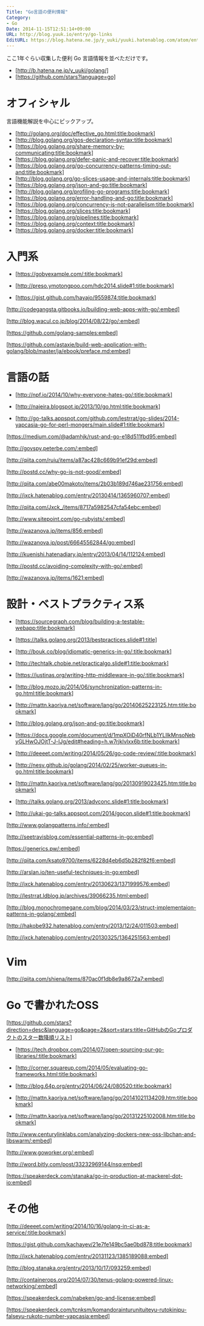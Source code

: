 ```yaml
---
Title: "Go言語の便利情報"
Category:
- Go
Date: 2014-11-15T12:51:14+09:00
URL: http://blog.yuuk.io/entry/go-links
EditURL: https://blog.hatena.ne.jp/y_uuki/yuuki.hatenablog.com/atom/entry/8454420450073900493
---
```


ここ1年ぐらい収集した便利 Go 言語情報を並べただけです。

- [http://b.hatena.ne.jp/y_uuki/golang/] 
- [https://github.com/stars?language=go]

# オフィシャル

言語機能解説を中心にピックアップ。

- [http://golang.org/doc/effective_go.html:title:bookmark]
- [http://blog.golang.org/gos-declaration-syntax:title:bookmark]
- [https://blog.golang.org/share-memory-by-communicating:title:bookmark]
- [https://blog.golang.org/defer-panic-and-recover:title:bookmark]
- [https://blog.golang.org/go-concurrency-patterns-timing-out-and:title:bookmark]
- [http://blog.golang.org/go-slices-usage-and-internals:title:bookmark]
- [https://blog.golang.org/json-and-go:title:bookmark]
- [http://blog.golang.org/profiling-go-programs:title:bookmark]
- [https://blog.golang.org/error-handling-and-go:title:bookmark]
- [https://blog.golang.org/concurrency-is-not-parallelism:title:bookmark]
- [https://blog.golang.org/slices:title:bookmark]
- [https://blog.golang.org/pipelines:title:bookmark]
- [https://blog.golang.org/context:title:bookmark]
- [https://blog.golang.org/docker:title:bookmark]

<!-- more -->

# 入門系

- [https://gobyexample.com/:title:bookmark]

- [http://preso.ymotongpoo.com/hdc2014.slide#1:title:bookmark]

- [https://gist.github.com/hayajo/9559874:title:bookmark]


[http://codegangsta.gitbooks.io/building-web-apps-with-go/:embed]

[http://blog.wacul.co.jp/blog/2014/08/22/go/:embed]

[https://github.com/golang-samples:embed]

[https://github.com/astaxie/build-web-application-with-golang/blob/master/ja/ebook/preface.md:embed]


# 言語の話

- [http://npf.io/2014/10/why-everyone-hates-go/:title:bookmark]

- [http://najeira.blogspot.jp/2013/10/go.html:title:bookmark]

- [http://go-talks.appspot.com/github.com/lestrrat/go-slides/2014-yapcasia-go-for-perl-mongers/main.slide#1:title:bookmark]


[https://medium.com/@adamhjk/rust-and-go-e18d511fbd95:embed]

[http://govspy.peterbe.com/:embed]

[http://qiita.com/ruiu/items/a87ac428c669b91ef29d:embed]

[http://postd.cc/why-go-is-not-good/:embed]

[http://qiita.com/abe00makoto/items/2b03b189d746ae231756:embed]

[http://jxck.hatenablog.com/entry/20130414/1365960707:embed]

[http://qiita.com/Jxck_/items/8717a5982547cfa54ebc:embed]

[http://www.sitepoint.com/go-rubyists/:embed]

[http://wazanova.jp/items/856:embed]

[http://wazanova.jp/post/66645562844/go:embed]

[http://kuenishi.hatenadiary.jp/entry/2013/04/14/112124:embed]

[http://postd.cc/avoiding-complexity-with-go/:embed]

[http://wazanova.jp/items/1621:embed]


# 設計・ベストプラクティス系

- [https://sourcegraph.com/blog/building-a-testable-webapp:title:bookmark]

- [https://talks.golang.org/2013/bestpractices.slide#1:title]

- [http://bouk.co/blog/idiomatic-generics-in-go/:title:bookmark]

- [http://techtalk.chobie.net/practicalgo.slide#1:title:bookmark]

- [https://justinas.org/writing-http-middleware-in-go/:title:bookmark]

- [http://blog.mozo.jp/2014/06/synchronization-patterns-in-go.html:title:bookmark]

- [http://mattn.kaoriya.net/software/lang/go/20140625223125.htm:title:bookmark]

- [http://blog.golang.org/json-and-go:title:bookmark]

- [https://docs.google.com/document/d/1mpXOiD40rfNLb1YLIlkMnsoNebyGLHwOJOjtT-J-lJg/edit#heading=h.w7rjklvlxx6b:title:bookmark]

- [http://deeeet.com/writing/2014/05/26/go-code-review/:title:bookmark]

- [http://nesv.github.io/golang/2014/02/25/worker-queues-in-go.html:title:bookmark]

- [http://mattn.kaoriya.net/software/lang/go/20130919023425.htm:title:bookmark]

- [http://talks.golang.org/2013/advconc.slide#1:title:bookmark]

- [http://ukai-go-talks.appspot.com/2014/gocon.slide#1:title:bookmark]


[http://www.golangpatterns.info/:embed]

[http://seetravisblog.com/essential-patterns-in-go:embed]

[https://generics.pw/:embed]

[http://qiita.com/ksato9700/items/6228d4eb6d5b282f82f6:embed]

[http://arslan.io/ten-useful-techniques-in-go:embed]

[http://jxck.hatenablog.com/entry/20130623/1371999576:embed]

[http://lestrrat.ldblog.jp/archives/39066235.html:embed]

[http://blog.monochromegane.com/blog/2014/03/23/struct-implementaion-patterns-in-golang/:embed]

[http://hakobe932.hatenablog.com/entry/2013/12/24/011503:embed]

[http://jxck.hatenablog.com/entry/20130325/1364251563:embed]

# Vim

[http://qiita.com/shiena/items/870ac0f1db8e9a8672a7:embed]


# Go で書かれたOSS

[https://github.com/stars?direction=desc&language=go&page=2&sort=stars:title=GitHubのGoプロダクトのスター数降順リスト]

- [https://tech.dropbox.com/2014/07/open-sourcing-our-go-libraries/:title:bookmark]

- [http://corner.squareup.com/2014/05/evaluating-go-frameworks.html:title:bookmark]

- [http://blog.64p.org/entry/2014/06/24/080520:title:bookmark]

- [http://mattn.kaoriya.net/software/lang/go/20141021134209.htm:title:bookmark]

- [http://mattn.kaoriya.net/software/lang/go/20131225102008.htm:title:bookmark]

[http://www.centurylinklabs.com/analyzing-dockers-new-oss-libchan-and-libswarm/:embed]

[http://www.goworker.org/:embed]

[http://word.bitly.com/post/33232969144/nsq:embed]

[https://speakerdeck.com/stanaka/go-in-production-at-mackerel-dot-io:embed]

# その他

[http://deeeet.com/writing/2014/10/16/golang-in-ci-as-a-service/:title:bookmark]

[https://gist.github.com/kachayev/21e7fe149bc5ae0bd878:title:bookmark]

[http://jxck.hatenablog.com/entry/20131123/1385189088:embed]

[http://blog.stanaka.org/entry/2013/10/17/093259:embed]

[http://containerops.org/2014/07/30/tenus-golang-powered-linux-networking/:embed]

[https://speakerdeck.com/nabeken/go-and-license:embed]

[https://speakerdeck.com/tcnksm/komandorainturunituiteyu-rutokinipu-falseyu-rukoto-number-yapcasia:embed]
